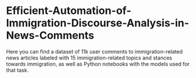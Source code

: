 # Efficient-Automation-of-Immigration-Discourse-Analysis-in-News-Comments
Here you can find a dataset of 11k user comments to immigration-related news articles labeled with 15 immigration-related topics and stances towards immigration, as well as Python notebooks with the models used for that task. 

